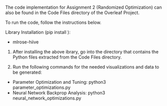 The code implementation for Assignment 2 (Randomized Optimization) can also be found in the Code Files directory of the Overleaf Project. 

To run the code, follow the instructions below.

Library Installation (pip install <library-name>):
- mlrose-hiive

1. After installing the above ibrary, go into the directory that contains the Python files extracted from the Code Files directory.

2. Run the following commands for the needed visualizations and data to be generated:

- Parameter Optimization and Tuning: python3 parameter_optimizations.py
- Neural Network Backprop Analysis: python3 neural_network_optimizations.py
